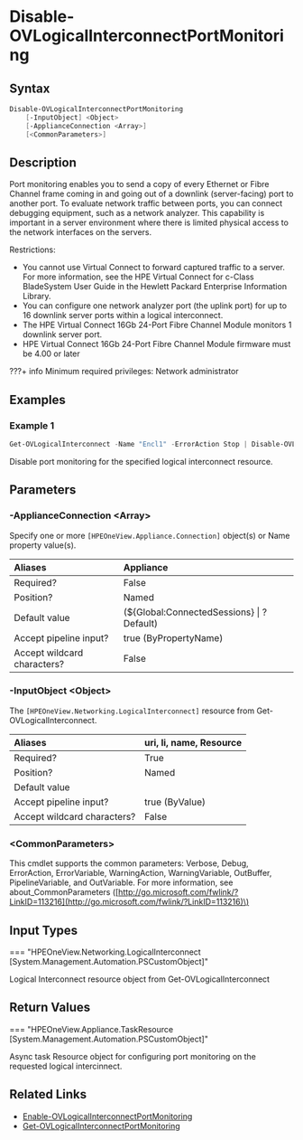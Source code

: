 ﻿---
description: Disable port monitoring for a logical interconnect.
---

# Disable-OVLogicalInterconnectPortMonitoring

## Syntax

```powershell
Disable-OVLogicalInterconnectPortMonitoring
    [-InputObject] <Object>
    [-ApplianceConnection <Array>]
    [<CommonParameters>]
```

## Description

Port monitoring enables you to send a copy of every Ethernet or Fibre Channel frame coming in and going out of a downlink (server-facing) port to another port. To evaluate network traffic between ports, you can connect debugging equipment, such as a network analyzer. This capability is important in a server environment where there is limited physical access to the network interfaces on the servers.

Restrictions:

*  You cannot use Virtual Connect to forward captured traffic to a server. For more information, see the HPE Virtual Connect for c-Class BladeSystem User Guide in the Hewlett Packard Enterprise Information Library.
*  You can configure one network analyzer port (the uplink port) for up to 16 downlink server ports within a logical interconnect.
*  The HPE Virtual Connect 16Gb 24-Port Fibre Channel Module monitors 1 downlink server port.
*  HPE Virtual Connect 16Gb 24-Port Fibre Channel Module firmware must be 4.00 or later

???+ info
    Minimum required privileges: Network administrator
    

## Examples

###  Example 1 

```powershell
Get-OVLogicalInterconnect -Name "Encl1" -ErrorAction Stop | Disable-OVLogicalInterconnectPortMonitoring
```

Disable port monitoring for the specified logical interconnect resource.

## Parameters

### -ApplianceConnection &lt;Array&gt;

Specify one or more `[HPEOneView.Appliance.Connection]` object(s) or Name property value(s).

| Aliases | Appliance |
| :--- | :--- |
| Required? | False |
| Position? | Named |
| Default value | (${Global:ConnectedSessions} &vert; ? Default) |
| Accept pipeline input? | true (ByPropertyName) |
| Accept wildcard characters? | False |

### -InputObject &lt;Object&gt;

The `[HPEOneView.Networking.LogicalInterconnect]` resource from Get-OVLogicalInterconnect.

| Aliases | uri, li, name, Resource |
| :--- | :--- |
| Required? | True |
| Position? | Named |
| Default value |  |
| Accept pipeline input? | true (ByValue) |
| Accept wildcard characters? | False |

### &lt;CommonParameters&gt;

This cmdlet supports the common parameters: Verbose, Debug, ErrorAction, ErrorVariable, WarningAction, WarningVariable, OutBuffer, PipelineVariable, and OutVariable. For more information, see about\_CommonParameters \([http://go.microsoft.com/fwlink/?LinkID=113216](http://go.microsoft.com/fwlink/?LinkID=113216)\)

## Input Types

=== "HPEOneView.Networking.LogicalInterconnect [System.Management.Automation.PSCustomObject]"
 
Logical Interconnect resource object from Get-OVLogicalInterconnect
 

## Return Values

=== "HPEOneView.Appliance.TaskResource [System.Management.Automation.PSCustomObject]"
 
Async task Resource object for configuring port monitoring on the requested logical intercinnect.
 

## Related Links

* [Enable-OVLogicalInterconnectPortMonitoring](enable-ovlogicalinterconnectportmonitoring.md)
* [Get-OVLogicalInterconnectPortMonitoring](get-ovlogicalinterconnectportmonitoring.md)
